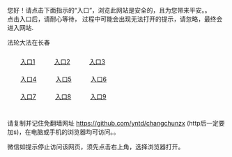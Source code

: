 您好！请点击下面指示的“入口”，浏览此网站是安全的，且为您带来平安。。 <br/>
点击入口后，请耐心等待， 过程中可能会出现无法打开的提示，请忽略，最终会进入网站. </br>

法轮大法在长春<br/>
<div style="padding:10px"><a style="margin:20px" target="_blank" href="https://d255m81o0urdo9.cloudfront.net/2Qpsp?eoqrkzl" id="ccLink1" rel="nofollow">入口1</a> <a target="_blank" style="margin:20px" href="https://d3eevib5woppt9.cloudfront.net/2Qpsp?dspwiv" id="ccLink2" rel="nofollow">入口2</a> <a style="margin:20px" target="_blank" href="https://dxxb1qvz6y607.cloudfront.net/2Qpsp?kdrlmxi" id="ccLink3" rel="nofollow">入口3</a></div>

<div style="padding:10px" ><a style="margin:20px" target="_blank" href="https://d255m81o0urdo9.cloudfront.net/2Qpsp?eoqrkzl" id="ccLink4" rel="nofollow">入口4</a> <a style="margin:20px" href="https://d3eevib5woppt9.cloudfront.net/2Qpsp?dspwiv" target="_blank" id="ccLink5" rel="nofollow">入口5</a> <a style="margin:20px" href="https://dxxb1qvz6y607.cloudfront.net/2Qpsp?kdrlmxi" target="_blank" id="ccLink6" rel="nofollow">入口6</a></div>

<div style="padding:10px"><a style="margin:20px" target="_blank" href="https://d255m81o0urdo9.cloudfront.net/2Qpsp?eoqrkzl" id="ccLink7" rel="nofollow">入口7</a> <a style="margin:20px" href="https://d3eevib5woppt9.cloudfront.net/2Qpsp?dspwiv" target="_blank" id="ccLink8" rel="nofollow">入口8</a> <a style="margin:20px" target="_blank" href="https://dxxb1qvz6y607.cloudfront.net/2Qpsp?kdrlmxi" id="ccLink9" rel="nofollow">入口9</a></div>

<br/>



请复制并记住免翻墙网址 https://github.com/yntd/changchunzx (http后一定要加s)，在电脑或手机的浏览器均可访问。。<br/>

微信如提示停止访问该网页，须先点击右上角，选择浏览器打开。
